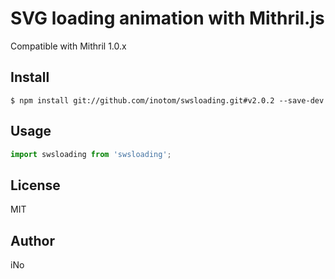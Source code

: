 # SVG loading animation with Mithril.js

Compatible with Mithril 1.0.x

## Install

```
$ npm install git://github.com/inotom/swsloading.git#v2.0.2 --save-dev
```

## Usage

```js
import swsloading from 'swsloading';
```

## License

MIT

## Author

iNo
